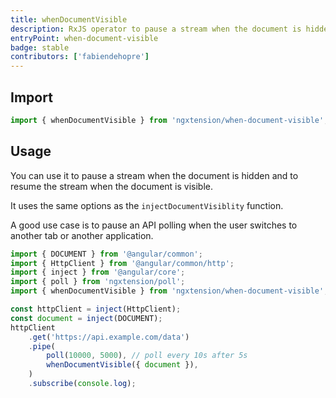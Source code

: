 ```yaml
---
title: whenDocumentVisible
description: RxJS operator to pause a stream when the document is hidden and to resume the stream when the document is visible.
entryPoint: when-document-visible
badge: stable
contributors: ['fabiendehopre']
---
```


## Import

```typescript
import { whenDocumentVisible } from 'ngxtension/when-document-visible';
```

## Usage

You can use it to pause a stream when the document is hidden and to resume the stream when the document is visible.

It uses the same options as the `injectDocumentVisiblity` function.

A good use case is to pause an API polling when the user switches to another tab or another application.

```typescript
import { DOCUMENT } from '@angular/common';
import { HttpClient } from '@angular/common/http';
import { inject } from '@angular/core';
import { poll } from 'ngxtension/poll';
import { whenDocumentVisible } from 'ngxtension/when-document-visible';

const httpClient = inject(HttpClient);
const document = inject(DOCUMENT);
httpClient
	.get('https://api.example.com/data')
	.pipe(
		poll(10000, 5000), // poll every 10s after 5s
		whenDocumentVisible({ document }),
	)
	.subscribe(console.log);
```
